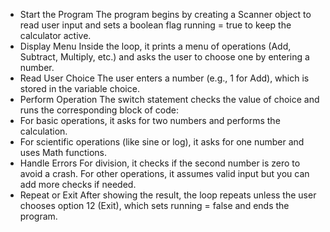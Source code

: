 - Start the Program
The program begins by creating a Scanner object to read user input and sets a boolean flag running = true to keep the calculator active.
- Display Menu
Inside the loop, it prints a menu of operations (Add, Subtract, Multiply, etc.) and asks the user to choose one by entering a number.
- Read User Choice
The user enters a number (e.g., 1 for Add), which is stored in the variable choice.
- Perform Operation
The switch statement checks the value of choice and runs the corresponding block of code:
- For basic operations, it asks for two numbers and performs the calculation.
- For scientific operations (like sine or log), it asks for one number and uses Math functions.
- Handle Errors
For division, it checks if the second number is zero to avoid a crash. For other operations, it assumes valid input but you can add more checks if needed.
- Repeat or Exit
After showing the result, the loop repeats unless the user chooses option 12 (Exit), which sets running = false and ends the program.
